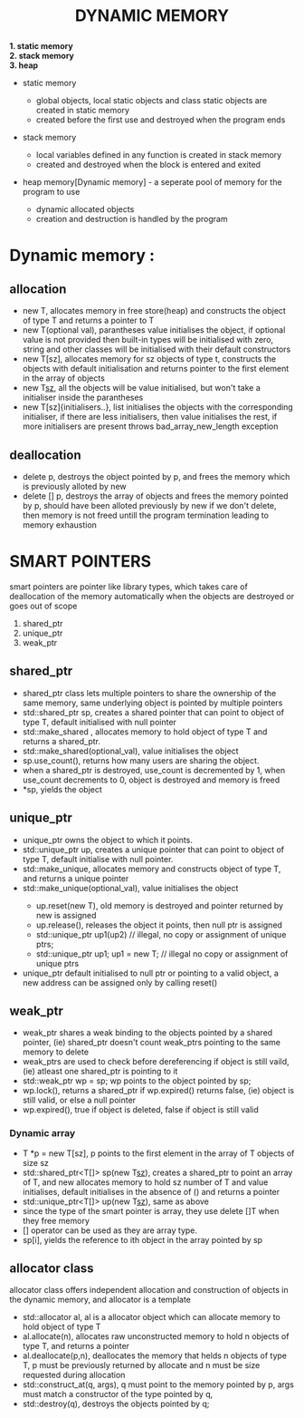 # <p style = "text-align : center"> DYNAMIC MEMORY </p>
**1. static memory**      
**2. stack memory**      
**3. heap**           
      
* static memory
    - global objects, local static objects and class static objects are created in static memory
    - created before the first use and destroyed when the program ends
 
* stack memory
    - local variables defined in any function is created in stack memory
    - created and destroyed when the block is entered and exited

* heap memory[Dynamic memory] - a seperate pool of memory for the program to use
    - dynamic allocated objects
    - creation and destruction is handled by the program 

# Dynamic memory :
## allocation
- new T, allocates memory in free store(heap) and constructs the object of type T and returns a pointer to T
- new T(optional val), parantheses value initialises the object, if optional value is not provided then built-in types will 
be initialised with zero, string and other classes will be initialised with their default constructors
- new T[sz], allocates memory for sz objects of type t, constructs the objects with default initialisation and returns     pointer to the first element in the array of objects
- new T[sz](), all the objects will be value initialised, but won't take a initialiser inside the parantheses
- new T[sz]{initialisers..}, list initialises the objects with the corresponding initialiser, if there are less initialisers, then value initialises the rest, if more initialisers are present throws bad_array_new_length exception

## deallocation
- delete p, destroys the object pointed by p, and frees the memory which is previously alloted by new
- delete [] p, destroys the array of objects and frees the memory pointed by p, should have been alloted previously by new
    if we don't delete, then memory is not freed untill the program termination leading to memory exhaustion
# SMART POINTERS
smart pointers are pointer like library types, which takes care of deallocation of the memory automatically when the objects are destroyed or goes out of scope
1) shared_ptr
2) unique_ptr
3) weak_ptr

## shared_ptr
- shared_ptr class lets multiple pointers to share the ownership of the same memory, same underlying object is pointed by multiple pointers
- std::shared_ptr<T> sp, creates a shared pointer that can point to object of type T, default initialised with null pointer
- std::make_shared<T> , allocates memory to hold object of type T and returns a shared_ptr.
- std::make_shared<T>(optional_val), value initialises the object
- sp.use_count(), returns how many users are sharing the object.
- when a shared_ptr is destroyed, use_count is decremented by 1, when use_count decrements to 0, object is destroyed and memory is freed 
- *sp, yields the object

## unique_ptr
- unique_ptr owns the object to which it points.
- std::unique_ptr<T> up, creates a unique pointer that can point to object of type T, default initialise with null pointer.
- std::make_unique<T>, allocates memory and constructs object of type T, and returns a unique pointer
- std::make_unique<T>(optional_val), value initialises the object
    * up.reset(new T), old memory is destroyed and pointer returned by new is assigned
    * up.release(), releases the object it points, then null ptr is assigned
    * std::unique_ptr<T> up1(up2) // illegal, no copy or assignment of unique ptrs;
    * std::unique_ptr<T> up1;  up1 = new T;    // illegal no copy or assignment of unique ptrs
- unique_ptr default initialised to null ptr or pointing to a valid object, a new address can be assigned only by calling reset()

## weak_ptr
- weak_ptr shares a weak binding to the objects pointed by a shared pointer, (ie) shared_ptr doesn't count weak_ptrs pointing to the same memory to delete 
- weak_ptrs are used to check before dereferencing if object is still vaild, (ie) atleast one shared_ptr is pointing to it
- std::weak_ptr<T> wp = sp; wp points to the object pointed by sp;
- wp.lock(), returns a shared_ptr if wp.expired() returns false, (ie) object is still valid, or else a null pointer
- wp.expired(), true if object is deleted, false if object is still valid

### Dynamic array
- T *p = new T[sz], p points to the first element in the array of T objects of size sz
- std::shared_ptr<T[]> sp(new T[sz]()), creates a shared_ptr to point an array of T, and new allocates memory to hold sz number of T and value initialises, default initialises in the absence of () and returns a pointer 
- std::unique_ptr<T[]> up(new T[sz]()), same as above
- since the type of the smart pointer is array, they use delete []T when they free memory
- [] operator can be used as they are array type.
- sp[i], yields the reference to ith object in the array pointed by sp

## allocator class
allocator class offers independent allocation and construction of objects in the dynamic memory, and allocator is a template
- std::allocator<T> al, al is a allocator object which can allocate memory to hold object of type T
- al.allocate(n), allocates raw unconstructed memory to hold n objects of type T, and returns a pointer
- al.deallocate(p,n), deallocates the memory that helds n objects of type T, p must be previously returned by allocate and n must be size requested during allocation
- std::construct_at(q, args), q must point to the memory pointed by p, args must match a constructor of the type pointed by q,
- std::destroy(q), destroys the objects pointed by q;  



